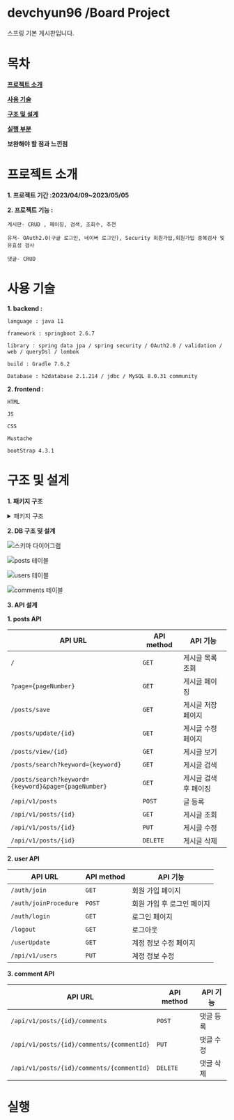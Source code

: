# devchyun96 /Board Project
스프링 기본 게시판입니다.


# 목차
**[프로젝트 소개](#프로젝트-소개)**

**[사용 기술](#사용-기술)**

**[구조 및 설계](#구조-및-설계)**

**[실행 부분](#실행-부분)**

**보완해야 할 점과 느낀점**





# 프로젝트 소개
**1. 프로젝트 기간 :2023/04/09~2023/05/05** 


**2. 프로젝트 기능 :**

    게시판- CRUD , 페이징, 검색, 조회수, 추천

    유저- OAuth2.0(구글 로그인, 네이버 로그인), Security 회원가입,회원가입 중복검사 및 유효성 검사

    댓글- CRUD



# 사용 기술


**1. backend :** 

    language : java 11
    
    framework : springboot 2.6.7
  
    library : spring data jpa / spring security / OAuth2.0 / validation / web / queryDsl / lombok
    
    build : Gradle 7.6.2
    
    Database : h2database 2.1.214 / jdbc / MySQL 8.0.31 community
    
    
    
**2. frontend :**

    HTML
    
    JS
    
    CSS
    
    Mustache
    
    bootStrap 4.3.1
    
    
    
# 구조 및 설계
**1. 패키지 구조**
<details>
<summary> 패키지 구조 </summary>

```
src
├─└main
│──├java
│──├─└BoardService
│──├─────└ board
│──├────────├ config 
│──├────────│──└JpaConfig        
│──├────────├ controller
│──├────────│──├ CommentApiContoller
│──├────────│──├ PostsApiController
│──├────────│──├ PostsIndexController
│──├────────│──├ UserApiController
│──├────────│──└ UserIndexController
│──├────────├ domain
│──├────────│──├ BaseTimeEntity
│──├────────│──├ Comment
│──├────────│──├ Posts
│──├────────│──├ Role
│──├────────│──└ User
│──├────────├ dto
│──├────────│─── commentdto
│──├────────│────├ CommentRequestDto
│──├────────│────└ CommentResponseDto
│──├────────│─── postsdto
│──├────────│────├ PostsListDto
│──├────────│────├ PostsResponseDto
│──├────────│────├ PostsSaveDto
│──├────────│────└ PostsUpdateDto
│──├────────│─── userdto
│──├────────│────├ UserRequestDto
│──├────────│────└ UserResponseDto
│──├────────├ repository
│──├────────│─── commentrespository
│──├────────│────└ CommentRepository
│──├────────│─── postsrepository
│──├────────│────├ PostsRepository
│──├────────│────├ PostsRepositoryCustom
│──├────────│────└ PostsRepositoryCustomImpl
│──├────────│─── userrepository
│──├────────│────└ UserRepository
│──├────────├ security
│──├────────│─── auth
│──├────────│────├ CustomAuthFailHandler
│──├────────│────├ CustomUserDetails
│──├────────│────├ CustomUserDetailService
│──├────────│────├ LoginUser
│──├────────│────└ LoginUserArgumentResolver
│──├────────│─── config
│──├────────│────├ SecurityConfig
│──├────────│────└ WebConfig
│──├────────│─── oauth
│──├────────│────├ CustomOAuth2UserService
│──├────────│────└ OAuthAttributes
│──├────────│─── validator
│──├────────│────├ AbstractValidator
│──├────────│────├ EmailValidate
│──├────────│────├ NicknameValidate
│──├────────│────└ UsernameValidate
│──├────────├ service
│──├────────│──├ CommentService
│──├────────│──├ PostsService
│──├────────│──└ UserService
│──├────────└ Application
│──├ resources
│──├── static
│──├─────├ css
│──├─────│──└ Board.css
│──├─────├ js
│──├─────│──└ app
│──├─────│─────└ index.js
│──├── templates
│──├─────├ comments
│──├─────├──├ commentForm.mustache
│──├─────├──└ commentList.mustache
│──├─────├ layout
│──├─────├──├ footer.mustache
│──├─────├──└ header.mustache
│──├─────├ posts
│──├─────├──├ postsSave.mustache
│──├─────├──├ postsSearch.mustache
│──├─────├──├ postsUpdate.mustache
│──├─────├──└ postsView.mustache
│──├─────└ users
│──├─────├──├ userJoin.mustache
│──├─────├──├ userLogin.mustache
│──├─────├──└ userUpdate.mustache
│──├─────└ index.mustache
│──├─ application.properties  
│──└─ application-oauth.properties
└ test
```
    
</details>


**2. DB 구조 및 설계**

![스키마 다이어그램](https://user-images.githubusercontent.com/74132326/236361155-83dd5b31-9c2d-4032-a8e9-ddf792540402.jpg)

![posts 테이블](https://user-images.githubusercontent.com/74132326/236364642-88e42b3e-d019-463a-aed6-6765cab7c653.jpg)

![users 테이블](https://user-images.githubusercontent.com/74132326/236364657-586597da-5955-43a9-80fd-a5cd2bde7acc.jpg)

![comments 테이블](https://user-images.githubusercontent.com/74132326/236364663-ca29944b-7d1c-41a7-bfba-f4eaf369eaac.jpg)

**3. API 설계**

****1. posts API****

| API URL | API method|  API 기능    |
| ------- | --------- | ----------------- |
|  ` / `  |  `GET`   |  게시글 목록 조회 |
|  `?page={pageNumber}` | `GET` | 게시글 페이징 | 
|  `/posts/save`| `GET` | 게시글 저장 페이지 |
|  `/posts/update/{id}` | `GET` | 게시글 수정 페이지 |
|  `/posts/view/{id}`   | `GET` | 게시글 보기 |
|  `/posts/search?keyword={keyword}` | `GET` | 게시글 검색 |
| `/posts/search?keyword={keyword}&page={pageNumber}` | `GET` | 게시글 검색 후 페이징 |
| `/api/v1/posts` | `POST` | 글 등록 |
| `/api/v1/posts/{id}` | `GET` | 게시글 조회 |
| `/api/v1/posts/{id}` | `PUT` | 게시글 수정 |
| `/api/v1/posts/{id}` | `DELETE` | 게시글 삭제 | 

****2. user API****

| API URL | API method|  API 기능    |
| ------- | --------- | ----------------- |
| `/auth/join`  | `GET`  | 회원 가입 페이지  |
| `/auth/joinProcedure`  | `POST` | 회원 가입 후 로그인 페이지 |
| `/auth/login` | `GET` | 로그인 페이지 |
| `/logout`| `GET` | 로그아웃 |
| `/userUpdate` | `GET` | 계정 정보 수정 페이지 |
| `/api/v1/users` | `PUT` | 계정 정보 수정 |

****3. comment API****

| API URL | API method|  API 기능    |
| ------- | --------- | ----------------- |
| `/api/v1/posts/{id}/comments` | `POST` | 댓글 등록 |
| `/api/v1/posts/{id}/comments/{commentId}` | `PUT` | 댓글 수정 |
| `/api/v1/posts/{id}/comments/{commentId}` | `DELETE` | 댓글 삭제 |

# 실행 

    

    
